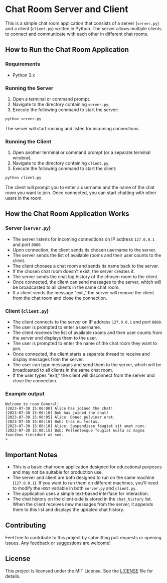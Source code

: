 # Chat Room Server and Client

This is a simple chat room application that consists of a server (`server.py`) and a client (`client.py`) written in Python. The server allows multiple clients to connect and communicate with each other in different chat rooms.

## How to Run the Chat Room Application

### Requirements
- Python 3.x

### Running the Server
1. Open a terminal or command prompt.
2. Navigate to the directory containing `server.py`.
3. Execute the following command to start the server:

```bash
python server.py
```

The server will start running and listen for incoming connections.

### Running the Client
1. Open another terminal or command prompt (or a separate terminal window).
2. Navigate to the directory containing `client.py`.
3. Execute the following command to start the client:

```bash
python client.py
```

The client will prompt you to enter a username and the name of the chat room you want to join. Once connected, you can start chatting with other users in the room.

## How the Chat Room Application Works

### Server (`server.py`)
- The server listens for incoming connections on IP address `127.0.0.1` and port `8080`.
- Upon connection, the client sends its chosen username to the server.
- The server sends the list of available rooms and their user counts to the client.
- The client chooses a chat room and sends its name back to the server.
- If the chosen chat room doesn't exist, the server creates it.
- The server sends the chat log history of the chosen room to the client.
- Once connected, the client can send messages to the server, which will be broadcasted to all clients in the same chat room.
- If a client sends the message "exit," the server will remove the client from the chat room and close the connection.

### Client (`client.py`)
- The client connects to the server on IP address `127.0.0.1` and port `8080`.
- The user is prompted to enter a username.
- The client receives the list of available rooms and their user counts from the server and displays them to the user.
- The user is prompted to enter the name of the chat room they want to join.
- Once connected, the client starts a separate thread to receive and display messages from the server.
- The user can type messages and send them to the server, which will be broadcasted to all clients in the same chat room.
- If the user types "exit," the client will disconnect from the server and close the connection.


### Example output
```
Welcome to room General!
[2023-07-30 15:00:00] Alice has joined the chat!
[2023-07-30 15:00:10] Bob has joined the chat!
[2023-07-30 15:00:05] Alice: Donec pulvinar erat.
[2023-07-30 15:00:10] Bob: Cras eu lectus.
[2023-07-30 15:00:10] Alice: Suspendisse feugiat sit amet nunc.
[2023-07-30 15:00:15] Bob: Pellentesque feugiat nulla ac magna faucibus tincidunt at sed.
> 
```

## Important Notes

- This is a basic chat room application designed for educational purposes and may not be suitable for production use.
- The server and client are both designed to run on the same machine (`127.0.0.1`). If you want to run them on different machines, you'll need to modify the `HOST` variable in both `server.py` and `client.py`.
- The application uses a simple text-based interface for interaction.
- The chat history on the client-side is stored in the `chat_history` list. When the client receives new messages from the server, it appends them to this list and displays the updated chat history.


## Contributing

Feel free to contribute to this project by submitting pull requests or opening issues. Any feedback or suggestions are welcome!

## License

This project is licensed under the MIT License. See the [LICENSE](LICENSE) file for details.